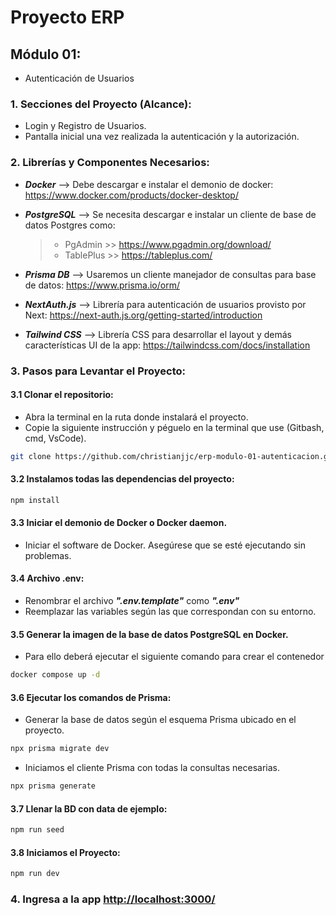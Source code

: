 # Proyecto ERP

## Módulo 01:

- Autenticación de Usuarios

### 1. Secciones del Proyecto (Alcance):

- Login y Registro de Usuarios.
- Pantalla inicial una vez realizada la autenticación y la autorización.

### 2. Librerías y Componentes Necesarios:

- **_Docker_** --> Debe descargar e instalar el demonio de docker: <a href="https://www.docker.com/products/docker-desktop/" target="_blank">https://www.docker.com/products/docker-desktop/</a>
- **_PostgreSQL_** --> Se necesita descargar e instalar un cliente de base de datos Postgres como:
  > - PgAdmin >> <a href="https://www.pgadmin.org/download/" target="_blank">https://www.pgadmin.org/download/</a><br>
  > - TablePlus >> <a href="https://tableplus.com/" target="_blank">https://tableplus.com/</a>
- **_Prisma DB_** --> Usaremos un cliente manejador de consultas para base de datos: <a href="https://www.prisma.io/orm/" target="_blank">https://www.prisma.io/orm/</a>
- **_NextAuth.js_** --> Librería para autenticación de usuarios provisto por Next: <a href="https://next-auth.js.org/getting-started/introduction" target="_blank">https://next-auth.js.org/getting-started/introduction</a>

- **_Tailwind CSS_** --> Librería CSS para desarrollar el layout y demás características UI de la app: <a href="https://tailwindcss.com/docs/installation" target="_blank">https://tailwindcss.com/docs/installation</a>

### 3. Pasos para Levantar el Proyecto:

#### 3.1 Clonar el repositorio:

- Abra la terminal en la ruta donde instalará el proyecto.
- Copie la siguiente instrucción y péguelo en la terminal que use (Gitbash, cmd, VsCode).

```bash
git clone https://github.com/christianjjc/erp-modulo-01-autenticacion.git
```

#### 3.2 Instalamos todas las dependencias del proyecto:

```bash
npm install
```

#### 3.3 Iniciar el demonio de Docker o Docker daemon.

- Iniciar el software de Docker. Asegúrese que se esté ejecutando sin problemas.

#### 3.4 Archivo .env:

- Renombrar el archivo **_".env.template"_** como **_".env"_**
- Reemplazar las variables según las que correspondan con su entorno.

#### 3.5 Generar la imagen de la base de datos PostgreSQL en Docker.

- Para ello deberá ejecutar el siguiente comando para crear el contenedor

```bash
docker compose up -d
```

#### 3.6 Ejecutar los comandos de Prisma:

- Generar la base de datos según el esquema Prisma ubicado en el proyecto.

```bash
npx prisma migrate dev
```

- Iniciamos el cliente Prisma con todas la consultas necesarias.

```bash
npx prisma generate
```

#### 3.7 Llenar la BD con data de ejemplo:

```bash
npm run seed
```

#### 3.8 Iniciamos el Proyecto:

```bash
npm run dev
```

### 4. Ingresa a la app <a href="http://localhost:3000/" target="_blank">http://localhost:3000/</a>
